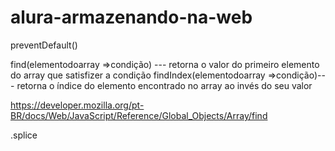 # alura-armazenando-na-web

preventDefault()

find(elementodoarray =>condição) --- retorna o valor do primeiro elemento do array que satisfizer a condição
findIndex(elementodoarray =>condição)--- retorna o índice do elemento encontrado no array ao invés do seu valor

https://developer.mozilla.org/pt-BR/docs/Web/JavaScript/Reference/Global_Objects/Array/find


.splice